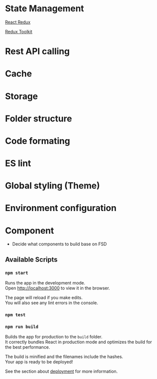 # State Management
[React Redux](https://react-redux.js.org/introduction/getting-started)

[Redux Toolkit](https://redux-toolkit.js.org/)
# Rest API calling

# Cache

# Storage

# Folder structure 

# Code formating 

# ES lint 

# Global styling (Theme)

# Environment configuration

# Component
- Decide what components to build base on FSD



## Available Scripts
### `npm start`

Runs the app in the development mode.\
Open [http://localhost:3000](http://localhost:3000) to view it in the browser.

The page will reload if you make edits.\
You will also see any lint errors in the console.

### `npm test`
### `npm run build`
Builds the app for production to the `build` folder.\
It correctly bundles React in production mode and optimizes the build for the best performance.

The build is minified and the filenames include the hashes.\
Your app is ready to be deployed!

See the section about [deployment](https://facebook.github.io/create-react-app/docs/deployment) for more information.
